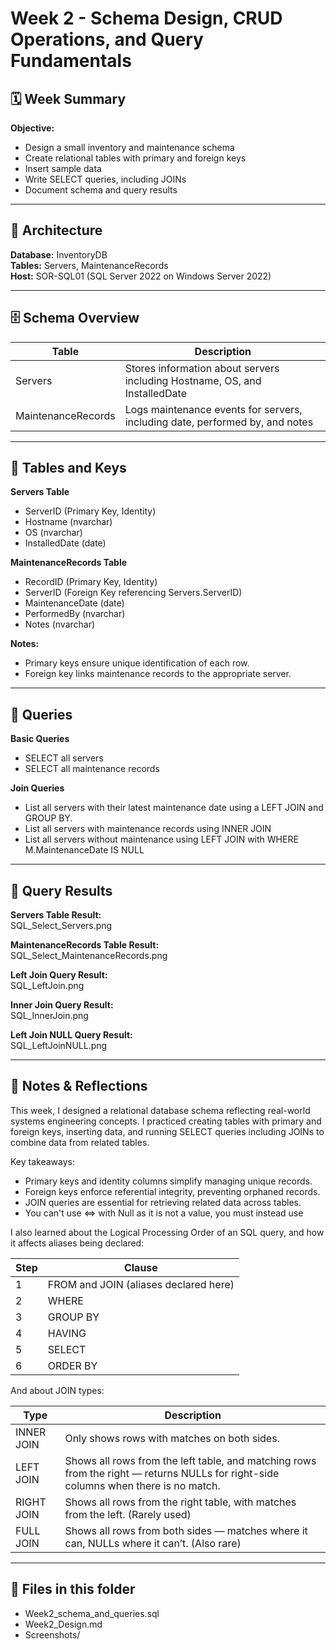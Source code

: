 # Week 2 - Schema Design, CRUD Operations, and Query Fundamentals

## 🗓️ Week Summary

**Objective:**  
- Design a small inventory and maintenance schema  
- Create relational tables with primary and foreign keys  
- Insert sample data  
- Write SELECT queries, including JOINs  
- Document schema and query results

---

## 🏢 Architecture  

**Database:** InventoryDB  
**Tables:** Servers, MaintenanceRecords  
**Host:** SOR-SQL01 (SQL Server 2022 on Windows Server 2022)

---

## 🗄️ Schema Overview

| Table | Description |
|-------|-------------|
| Servers | Stores information about servers including Hostname, OS, and InstalledDate |
| MaintenanceRecords | Logs maintenance events for servers, including date, performed by, and notes |

---

## 🔎 Tables and Keys

**Servers Table**  
- ServerID (Primary Key, Identity)  
- Hostname (nvarchar)  
- OS (nvarchar)  
- InstalledDate (date)

**MaintenanceRecords Table**  
- RecordID (Primary Key, Identity)  
- ServerID (Foreign Key referencing Servers.ServerID)  
- MaintenanceDate (date)  
- PerformedBy (nvarchar)  
- Notes (nvarchar)

**Notes:**  
- Primary keys ensure unique identification of each row.  
- Foreign key links maintenance records to the appropriate server.

---

## 📝 Queries

**Basic Queries**  
- SELECT all servers  
- SELECT all maintenance records

**Join Queries**  
- List all servers with their latest maintenance date using a LEFT JOIN and GROUP BY.
- List all servers with maintenance records using INNER JOIN
- List all servers without maintenance using LEFT JOIN with WHERE M.MaintenanceDate IS NULL

---

## 🔎 Query Results

**Servers Table Result:**  
SQL_Select_Servers.png

**MaintenanceRecords Table Result:**  
SQL_Select_MaintenanceRecords.png

**Left Join Query Result:**  
SQL_LeftJoin.png

**Inner Join Query Result:**  
SQL_InnerJoin.png

**Left Join NULL Query Result:**  
SQL_LeftJoinNULL.png

---

## 📝 Notes & Reflections

This week, I designed a relational database schema reflecting real-world systems engineering concepts. I practiced creating tables with primary and foreign keys, inserting data, and running SELECT queries including JOINs to combine data from related tables.

Key takeaways:
- Primary keys and identity columns simplify managing unique records.
- Foreign keys enforce referential integrity, preventing orphaned records.
- JOIN queries are essential for retrieving related data across tables.
- You can't use <=> with Null as it is not a value, you must instead use <IS>

I also learned about the Logical Processing Order of an SQL query, and how it affects aliases being declared:

|Step	| Clause|  
|-----|-------|
|1 | FROM and JOIN (aliases declared here)|  
|2 | WHERE|  
|3 | GROUP BY|  
|4 | HAVING|  
|5 | SELECT|  
|6 | ORDER BY|  

And about JOIN types:

|Type|	Description|
|-----|------------|
|INNER JOIN|	Only shows rows with matches on both sides.|
|LEFT JOIN|	Shows all rows from the left table, and matching rows from the right — returns NULLs for right-side columns when there is no match.|
|RIGHT JOIN|	Shows all rows from the right table, with matches from the left. (Rarely used)|
|FULL JOIN|	Shows all rows from both sides — matches where it can, NULLs where it can’t. (Also rare)|

---

## 🔗 Files in this folder

- Week2_schema_and_queries.sql  
- Week2_Design.md  
- Screenshots/


